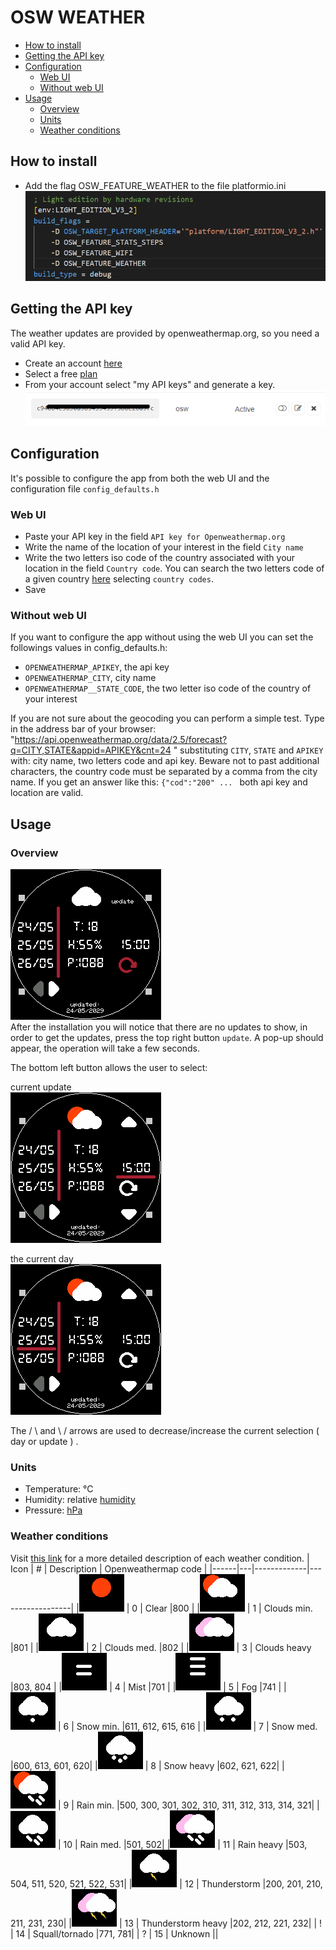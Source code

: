 # OSW WEATHER

- [How to install](#how-to-install)
- [Getting the API key](#getting-the-api-key)
- [Configuration](#configuration)
  * [Web UI](#web-ui)
  * [Without web UI](#without-web-ui)
- [Usage](#usage)
  * [Overview](#overview)
  * [Units](#units)
  * [Weather conditions](#weather-conditions)

## How to install
- Add the flag OSW_FEATURE_WEATHER to the file platformio.ini  
![](../../assets/apps/OswWeather/example_ini.png)

## Getting the API key
The weather updates are provided by openweathermap.org, so you need a valid API key. 
- Create an account [here](https://openweathermap.org/)
- Select a free [plan](https://openweathermap.org/price)
- From your account select "my API keys" and generate a key.
![](https://raw.githubusercontent.com/Lorenzosciacca/OSW_weather/main/osw_screen/key.png)
## Configuration
It's possible to configure the app from both the web UI and the configuration file `config_defaults.h`
### Web UI
- Paste your API key in the field `API key for Openweathermap.org`
- Write the name of the location of your interest in the field `City name`
- Write the two letters iso code of the country associated with your location in the field `Country code`. You can search the two letters code of a given country [here](https://www.iso.org/obp/ui/#home) selecting `country codes`.
- Save
### Without web UI
If you want to configure the app without using the web UI you can set the followings values in config_defaults.h:
- `OPENWEATHERMAP_APIKEY`, the api key
- `OPENWEATHERMAP_CITY`, city name
- `OPENWEATHERMAP__STATE_CODE`, the two letter iso code of the country of your interest    



If you are not sure about the geocoding you can perform a simple test.
Type in the address bar of your browser: "https://api.openweathermap.org/data/2.5/forecast?q=CITY,STATE&appid=APIKEY&cnt=24 "
substituting `CITY`, `STATE` and `APIKEY` with: city name, two letters code and api key. Beware not to past additional characters, the country code must be separated by a comma from the city name.
If you get an answer like this: `{"cod":"200" ... ` both api key and location are valid.

## Usage
### Overview
![screen](https://raw.githubusercontent.com/Lorenzosciacca/OSW_weather/main/osw_screen/sync.png)   
After the installation you will notice that there are no updates to show, in order to get the updates, press the top right button `update`. A pop-up should appear, the operation will take a few seconds.  

The bottom left button allows the user to select:  

current update  
![](https://raw.githubusercontent.com/Lorenzosciacca/OSW_weather/main/osw_screen/h.png)

the current day  
![](https://raw.githubusercontent.com/Lorenzosciacca/OSW_weather/main/osw_screen/day.png)

The / \  and \ /  arrows are used to decrease/increase the current selection ( day or update ) .
### Units
- Temperature: °C
- Humidity: relative [humidity](https://en.wikipedia.org/wiki/Humidity#Relative_humidity)
- Pressure: [hPa](https://en.wikipedia.org/wiki/Pascal_(unit)#Multiples_and_submultiples)
### Weather conditions 
Visit [this link](https://openweathermap.org/weather-conditions#Weather-Condition-Codes-2) for a more detailed description of each weather condition.
| Icon | # | Description | Openweathermap code |
|------|---|-------------|------------------|
|![](https://raw.githubusercontent.com/Lorenzosciacca/OSW_weather/main/osw_screen/sun.png) | 0 | Clear |800  |
|![](https://raw.githubusercontent.com/Lorenzosciacca/OSW_weather/main/osw_screen/cl1.png) | 1 | Clouds min. |801  |
|![](https://raw.githubusercontent.com/Lorenzosciacca/OSW_weather/main/osw_screen/cl2.png) | 2 | Clouds med. |802  |
|![](https://raw.githubusercontent.com/Lorenzosciacca/OSW_weather/main/osw_screen/cl3.png) | 3 | Clouds heavy |803, 804 |
|![](https://raw.githubusercontent.com/Lorenzosciacca/OSW_weather/main/osw_screen/mist.png) | 4 | Mist |701  |
|![](https://raw.githubusercontent.com/Lorenzosciacca/OSW_weather/main/osw_screen/fog.png) | 5 | Fog |741  |
|![](https://raw.githubusercontent.com/Lorenzosciacca/OSW_weather/main/osw_screen/snow1.png) | 6 | Snow min. |611, 612, 615, 616  |
|![](https://raw.githubusercontent.com/Lorenzosciacca/OSW_weather/main/osw_screen/snow2.png) | 7 | Snow med. |600, 613, 601, 620|
|![](https://raw.githubusercontent.com/Lorenzosciacca/OSW_weather/main/osw_screen/snow3.png) | 8 | Snow heavy |602, 621, 622|
|![](https://raw.githubusercontent.com/Lorenzosciacca/OSW_weather/main/osw_screen/rain1.png) | 9 | Rain min. |500, 300, 301, 302, 310, 311, 312, 313, 314, 321|
|![](https://raw.githubusercontent.com/Lorenzosciacca/OSW_weather/main/osw_screen/rain2.png) | 10 | Rain med. |501, 502|
|![](https://raw.githubusercontent.com/Lorenzosciacca/OSW_weather/main/osw_screen/rain3.png) | 11 | Rain heavy |503, 504, 511, 520, 521, 522, 531|
|![](https://raw.githubusercontent.com/Lorenzosciacca/OSW_weather/main/osw_screen/th1.png) | 12 | Thunderstorm  |200, 201, 210, 211, 231, 230|
|![](https://raw.githubusercontent.com/Lorenzosciacca/OSW_weather/main/osw_screen/th2.png) | 13 | Thunderstorm heavy  |202, 212, 221, 232|
| ! | 14 | Squall/tornado  |771, 781|
| ? | 15 | Unknown  ||

